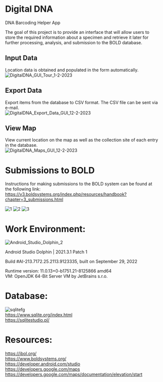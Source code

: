 # Digital DNA   
DNA Barcoding Helper App  

The goal of this project is to provide an interface that will allow users to store the required information about a specimen and retrieve it later for further processing, analysis, and submission to the BOLD database.  

## Input Data  
Location data is obtained and populated in the form automatically. 
![DigitalDNA_GUI_Tour_1-2-2023](https://user-images.githubusercontent.com/22214754/210271645-9ad23235-8bc1-4237-8a01-3a50f9dd4b08.gif)  

## Export Data
Export items from the database to CSV format. The CSV file can be sent via e-mail.  
![DigitalDNA_Export_Data_GUI_12-2-2023](https://user-images.githubusercontent.com/22214754/210271240-a5521a95-f1a7-431f-b8b4-2bf398760588.gif)       

## View Map
View current location on the map as well as the collection site of each entry in the database.  
![DigitalDNA_Maps_GUI_12-2-2023](https://user-images.githubusercontent.com/22214754/210270673-2a928797-10b2-4d16-9da1-f2c5fa7c1de6.gif)     

# Submissions to BOLD  
Instructions for making submissions to the BOLD system can be found at the following link:  
https://v3.boldsystems.org/index.php/resources/handbook?chapter=3_submissions.html  

![1](https://user-images.githubusercontent.com/22214754/208317701-5bf76483-6324-497e-8488-682b9eaec4d8.PNG)
![2](https://user-images.githubusercontent.com/22214754/208317704-60d88e29-51cc-4a06-910e-c537af146cab.PNG)
![3](https://user-images.githubusercontent.com/22214754/208317706-b52d70af-6eb8-47b9-bc5a-05db276d4f42.PNG) 

# **Work Environment:**  
![Android_Studio_Dolphin_2](https://user-images.githubusercontent.com/22214754/210298276-6b4b3644-a6de-4faf-be2e-ef5b350f0640.png) 

Android Studio Dolphin | 2021.3.1 Patch 1  

Build #AI-213.7172.25.2113.9123335, built on September 29, 2022  

Runtime version: 11.0.13+0-b1751.21-8125866 amd64  
VM: OpenJDK 64-Bit Server VM by JetBrains s.r.o.  

# **Database:**        
![sqlitefg](https://user-images.githubusercontent.com/22214754/179894516-3059e142-fb38-40bc-a32c-65500a223eb1.png)    
https://www.sqlite.org/index.html    
https://sqlitestudio.pl/  

# **Resources:**  
https://ibol.org/  
https://www.boldsystems.org/  
https://developer.android.com/studio  
https://developers.google.com/maps   
https://developers.google.com/maps/documentation/elevation/start    
